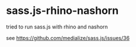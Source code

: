 # sass.js-rhino-nashorn
tried to run sass.js with rhino and nashorn

see https://github.com/medialize/sass.js/issues/36
